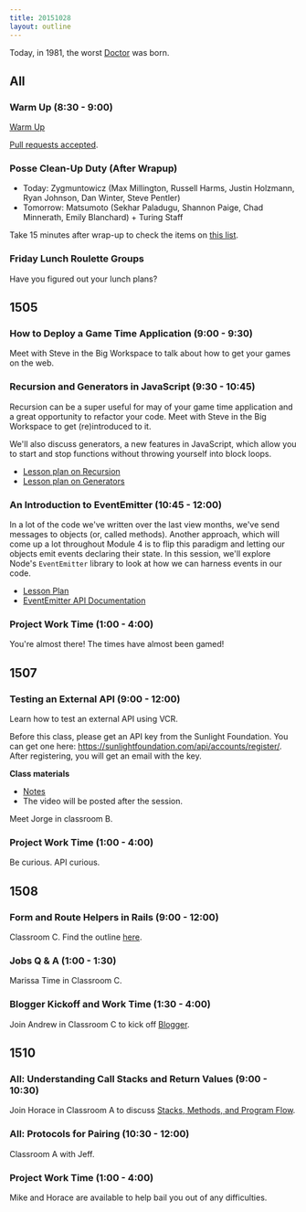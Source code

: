 ```yaml
---
title: 20151028
layout: outline
---
```


Today, in 1981, the worst [Doctor](https://en.wikipedia.org/wiki/Matt_Smith_%28actor%29) was born.

## All

### Warm Up (8:30 - 9:00)

[Warm Up](https://thewarmup.herokuapp.com)

[Pull requests accepted](https://github.com/mikedao/the-warm-up).

### Posse Clean-Up Duty (After Wrapup)

* Today: Zygmuntowicz (Max Millington, Russell Harms, Justin Holzmann, Ryan Johnson, Dan Winter, Steve Pentler)
* Tomorrow: Matsumoto (Sekhar Paladugu, Shannon Paige, Chad Minnerath, Emily Blanchard) + Turing Staff

Take 15 minutes after wrap-up to check the items on [this list](https://gist.github.com/rwarbelow/f5cfe4333402d043ef2e).

### Friday Lunch Roulette Groups

Have you figured out your lunch plans?

## 1505

### How to Deploy a Game Time Application (9:00 - 9:30)

Meet with Steve in the Big Workspace to talk about how to get your games on the web.

### Recursion and Generators in JavaScript (9:30 - 10:45)

Recursion can be a super useful for may of your game time application and a great opportunity to refactor your code. Meet with Steve in the Big Workspace to get (re)introduced to it.

We'll also discuss generators, a new features in JavaScript, which allow you to start and stop functions without throwing yourself into block loops.

* [Lesson plan on Recursion](https://github.com/mdn/advanced-js-fundamentals-ck/blob/gh-pages/tutorials/02-functions/04-recursion.md)
* [Lesson plan on Generators](https://github.com/mdn/advanced-js-fundamentals-ck/blob/gh-pages/tutorials/02-functions/05-generators.md)

### An Introduction to EventEmitter (10:45 - 12:00)

In a lot of the code we've written over the last view months, we've send messages to objects (or, called methods). Another approach, which will come up a lot throughout Module 4 is to flip this paradigm and letting our objects emit events declaring their state. In this session, we'll explore Node's `EventEmitter` library to look at how we can harness events in our code.

* [Lesson Plan](https://github.com/turingschool/lesson_plans/blob/master/ruby_04-apis_and_scalability/event_emitter.md)
* [EventEmitter API Documentation](https://nodejs.org/api/events.html)

### Project Work Time (1:00 - 4:00)

You're almost there! The times have almost been gamed!

## 1507

### Testing an External API (9:00 - 12:00)

Learn how to test an external API using VCR.

Before this class, please get an API key from the Sunlight Foundation. You can get one here: https://sunlightfoundation.com/api/accounts/register/. After registering, you will get an email with the key.

**Class materials**

* [Notes](https://sunlightfoundation.com/api/accounts/register/)
* The video will be posted after the session.

Meet Jorge in classroom B.

### Project Work Time (1:00 - 4:00)

Be curious. API curious.

## 1508

### Form and Route Helpers in Rails (9:00 - 12:00)

Classroom C. Find the outline [here](https://github.com/turingschool/lesson_plans/blob/master/ruby_02-web_applications_with_ruby/forms_and_route_helpers_in_rails.markdown). 

### Jobs Q & A (1:00 - 1:30)

Marissa Time in Classroom C.

### Blogger Kickoff and Work Time (1:30 - 4:00)

Join Andrew in Classroom C to kick off [Blogger](http://tutorials.jumpstartlab.com/projects/blogger.html). 


## 1510

### All: Understanding Call Stacks and Return Values (9:00 - 10:30)

Join Horace in Classroom A to discuss [Stacks, Methods, and Program Flow](https://github.com/turingschool/lesson_plans/blob/master/ruby_01-object_oriented_programming_with_ruby/stacks_methods_and_program_flow.markdown).

### All: Protocols for Pairing (10:30 - 12:00)

Classroom A with Jeff.

### Project Work Time (1:00 - 4:00)

Mike and Horace are available to help bail you out of any
difficulties.
